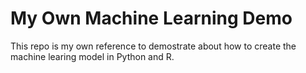 # My Own Machine Learning Demo

This repo is my own reference to demostrate about how to create the machine learing model in Python and R.


